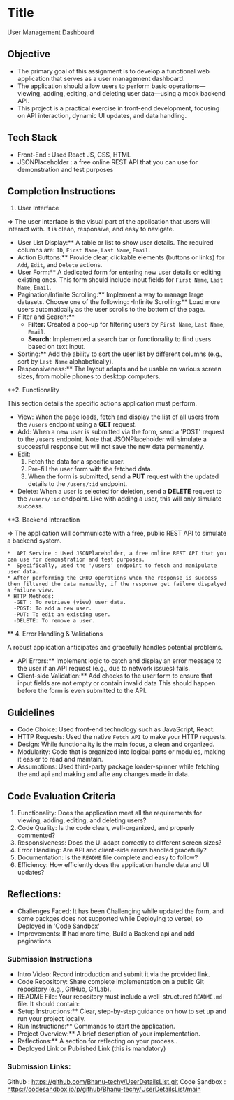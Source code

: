# Title

  User Management Dashboard

## Objective

  * The primary goal of this assignment is to develop a functional web application that serves as a user management dashboard.
  * The application should allow users to perform basic operations—viewing, adding, editing, and deleting user data—using a mock backend API. 
  * This project is a practical exercise in front-end development, focusing on API interaction, dynamic UI updates, and data handling.

## Tech Stack

  * Front-End : Used React JS, CSS, HTML
  * JSONPlaceholder :  a free online REST API that you can use for demonstration and test purposes

## Completion Instructions

 1. User Interface

  => The user interface is the visual part of the application that users will interact with. It is clean, responsive, and easy to navigate.
  * User List Display:** A table or list to show user details. The required columns are: `ID`, `First Name`, `Last Name`, `Email`.
  * Action Buttons:** Provide clear, clickable elements (buttons or links) for `Add`, `Edit`, and `Delete` actions.
  * User Form:** A dedicated form for entering new user details or editing existing ones. This form should include input fields for `First Name`, `Last Name`, `Email`.
  * Pagination/Infinite Scrolling:** Implement a way to manage large datasets. Choose one of the following:
      -Infinite Scrolling:** Load more users automatically as the user scrolls to the bottom of the page.
  * Filter and Search:**
      - **Filter:** Created a pop-up for filtering users by `First Name`, `Last Name`, `Email`.
      - **Search:** Implemented a search bar or functionality to find users based on text input.
  * Sorting:** Add the ability to sort the user list by different columns (e.g., sort by `Last Name` alphabetically).
  * Responsiveness:** The layout adapts and be usable on various screen sizes, from mobile phones to desktop computers.

  **2. Functionality

  This section details the specific actions application must perform.

  * View: When the page loads, fetch and display the list of all users from the `/users` endpoint using a **GET** request.
  * Add: When a new user is submitted via the form, send a 'POST' request to the `/users` endpoint. Note that JSONPlaceholder will simulate a successful response but will not save the new data permanently.
  * Edit:
    1. Fetch the data for a specific user.
    2. Pre-fill the user form with the fetched data.
    3. When the form is submitted, send a **PUT** request with the updated details to the `/users/:id` endpoint.
  * Delete: When a user is selected for deletion, send a **DELETE** request to the `/users/:id` endpoint. Like with adding a user, this will only simulate success.



  **3. Backend Interaction

   => The application will communicate with a free, public REST API to simulate a backend system.

    *  API Service : Used JSONPlaceholder, a free online REST API that you can use for demonstration and test purposes.
    *  Specifically, used the '/users' endpoint to fetch and manipulate user data.
    * After performing the CRUD operations when the response is success then filtered the data manually, if the response get failure dispalyed a failure view.
    * HTTP Methods:
      -GET : To retrieve (view) user data.
      -POST: To add a new user.
      -PUT: To edit an existing user.
      -DELETE: To remove a user.
    

** 4. Error Handling & Validations

A robust application anticipates and gracefully handles potential problems.

* API Errors:** Implement logic to catch and display an error message to the user if an API request (e.g., due to network issues) fails.
* Client-side Validation:** Add checks to the user form to ensure that input fields are not empty or contain invalid data 
  This should happen before the form is even submitted to the API.

## Guidelines

- Code Choice: Used front-end technology such as JavaScript, React.
- HTTP Requests: Used the native `Fetch API` to make your HTTP requests.
- Design: While functionality is the main focus, a clean and organized.
- Modularity: Code that is organized into logical parts or modules, making it easier to read and maintain.
- Assumptions: Used third-party package loader-spinner while fetching the and api and making and afte any changes made in data.

## Code Evaluation Criteria

1. Functionality: Does the application meet all the requirements for viewing, adding, editing, and deleting users?
2. Code Quality: Is the code clean, well-organized, and properly commented?
3. Responsiveness: Does the UI adapt correctly to different screen sizes?
4. Error Handling: Are API and client-side errors handled gracefully?
5. Documentation: Is the `README` file complete and easy to follow?
6. Efficiency: How efficiently does the application handle data and UI updates?

## Reflections:

  * Challenges Faced: It has been Challenging while updated the form, and some packges does not supported while Deploying to versel, so Deployed in 'Code Sandbox'
   * Improvements: If had more time, Build a Backend api and add paginations


### Submission Instructions
   
   * Intro Video: Record introduction and submit it via the provided link.
   * Code Repository: Share complete implementation on a public Git repository (e.g., GitHub, GitLab).
   * README File: Your repository must include a well-structured `README.md` file. It should contain:
   * Setup Instructions:** Clear, step-by-step guidance on how to set up and run your project locally.
   * Run Instructions:** Commands to start the application.
   * Project Overview:** A brief description of your implementation.
   * Reflections:** A section for reflecting on your process..
   * Deployed Link or Published Link (this is mandatory)

### Submission Links:
   Github : https://github.com/Bhanu-techy/UserDetailsList.git
   Code Sandbox : https://codesandbox.io/p/github/Bhanu-techy/UserDetailsList/main
   